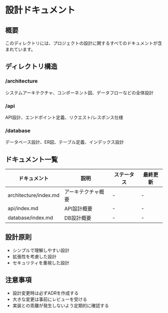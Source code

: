 # 設計ドキュメント

## 概要
このディレクトリには、プロジェクトの設計に関するすべてのドキュメントが含まれています。

## ディレクトリ構造

### /architecture
システムアーキテクチャ、コンポーネント図、データフローなどの全体設計

### /api
API設計、エンドポイント定義、リクエスト/レスポンス仕様

### /database
データベース設計、ER図、テーブル定義、インデックス設計

## ドキュメント一覧

| ドキュメント | 説明 | ステータス | 最終更新 |
|------------|------|-----------|---------|
| architecture/index.md | アーキテクチャ概要 | - | - |
| api/index.md | API設計概要 | - | - |
| database/index.md | DB設計概要 | - | - |

## 設計原則
- シンプルで理解しやすい設計
- 拡張性を考慮した設計
- セキュリティを重視した設計

## 注意事項
- 設計変更時は必ずADRを作成する
- 大きな変更は事前にレビューを受ける
- 実装との乖離が発生しないよう定期的に確認する
